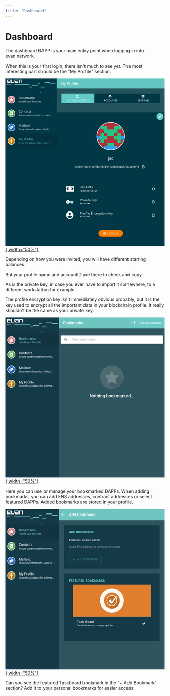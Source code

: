 ```yaml
---
title: "Dashboard"
---
```

# Dashboard
The dashboard ÐAPP is your main entry point when logging in into evan.network.

When this is your first login, there isn't much to see yet. The most interesting part should be the "My Profile" section.

[![profile](/public/tutorial/profile.png){:width="50%"}](/public/tutorial/profile.png)

Depending on how you were invited, you will have different starting balances.

But your profile name and accountID are there to check and copy.

As is the private key, in case you ever have to import it somewhere, to a different workstation for example.

The profile encryption key isn't immediately obvious probably, but it is the key used to encrypt all the important data in your blockchain profile. It really shouldn't be the same as your private key.


[![dashboard](/public/tutorial/dashboard.png){:width="50%"}](/public/tutorial/dashboard.png)

Here you can use or manage your bookmarked ÐAPPs. When adding bookmarks, you can add ENS addresses, contract addresses or select featured ÐAPPs. Added bookmarks are stored in your profile.

[![dashboard_add_bookmark](/public/tutorial/dashboard_add_bookmark.png){:width="50%"}](/public/tutorial/dashboard_add_bookmark.png)

Can you see the featured Taskboard bookmark in the "+ Add Bookmark" section? Add it to your personal bookmarks for easier access.

